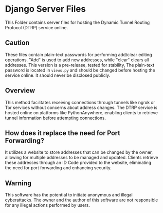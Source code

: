 # Django Server Files

This Folder contains server files for hosting the Dynamic Tunnel Routing Protocol (DTRP) service online.

## Caution
These files contain plain-text passwords for performing add/clear editing operations. "Add" is used to add new addresses, while "clear" clears all addresses. This version is a pre-release, tested for stability, The plain-text password is located in `views.py` and should be changed before hosting the service online. It should never be disclosed publicly.

## Overview
This method facilitates receiving connections through tunnels like ngrok or Tor services without concerns about address changes. The DTRP service is hosted online on platforms like PythonAnywhere, enabling clients to retrieve tunnel information before attempting connections.

## How does it replace the need for Port Forwarding?
It utilizes a website to store addresses that can be changed by the owner, allowing for multiple addresses to be managed and updated. Clients retrieve these addresses through an ID Code provided to the website, eliminating the need for port forwarding and enhancing security.

## Warning
This software has the potential to initiate anonymous and illegal cyberattacks. The owner and the author of this software are not responsible for any illegal actions performed by users.
